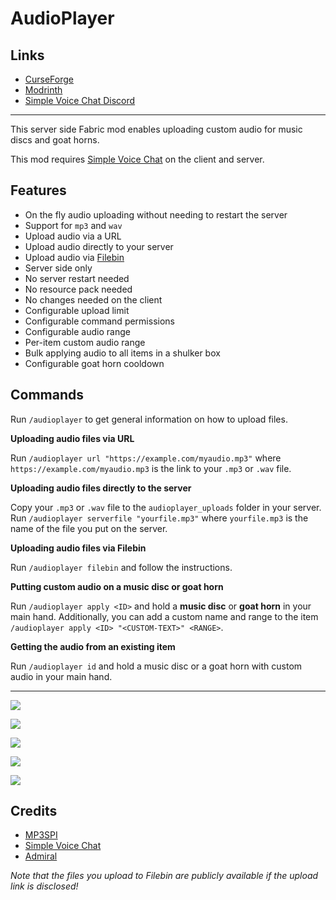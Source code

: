 <!-- modrinth_exclude.start -->

# AudioPlayer

## Links
- [CurseForge](https://www.curseforge.com/minecraft/mc-mods/audioplayer)
- [Modrinth](https://modrinth.com/mod/audioplayer)
- [Simple Voice Chat Discord](https://discord.gg/4dH2zwTmyX)

---

<!-- modrinth_exclude.end -->

This server side Fabric mod enables uploading custom audio for music discs and goat horns.

This mod requires [Simple Voice Chat](https://www.curseforge.com/minecraft/mc-mods/simple-voice-chat) on the client and server.

## Features

- On the fly audio uploading without needing to restart the server
- Support for `mp3` and `wav`
- Upload audio via a URL
- Upload audio directly to your server
- Upload audio via [Filebin](https://github.com/espebra/filebin2/)
- Server side only
- No server restart needed
- No resource pack needed
- No changes needed on the client
- Configurable upload limit
- Configurable command permissions
- Configurable audio range
- Per-item custom audio range
- Bulk applying audio to all items in a shulker box
- Configurable goat horn cooldown

## Commands

Run `/audioplayer` to get general information on how to upload files.

**Uploading audio files via URL**

Run `/audioplayer url "https://example.com/myaudio.mp3"` where `https://example.com/myaudio.mp3` is the link to your `.mp3` or `.wav` file.

**Uploading audio files directly to the server**

Copy your `.mp3` or `.wav` file to the `audioplayer_uploads` folder in your server.
Run `/audioplayer serverfile "yourfile.mp3"` where `yourfile.mp3` is the name of the file you put on the server.

**Uploading audio files via Filebin**

Run `/audioplayer filebin` and follow the instructions.

**Putting custom audio on a music disc or goat horn**

Run `/audioplayer apply <ID>` and hold a **music disc** or **goat horn** in your main hand.
Additionally, you can add a custom name and range to the item `/audioplayer apply <ID> "<CUSTOM-TEXT>" <RANGE>`.

**Getting the audio from an existing item**

Run `/audioplayer id` and hold a music disc or a goat horn with custom audio in your main hand.

---
[![](https://user-images.githubusercontent.com/13237524/179395180-05f2ec3b-2ed3-412d-8639-72c7f13a8068.png)](https://youtu.be/j8GRcYnjUp8)

[![](https://user-images.githubusercontent.com/13237524/179395233-582b70bc-f308-47c7-96ff-541257e86545.png)](https://youtu.be/tixidvB4Zko)

![](https://user-images.githubusercontent.com/13237524/179395296-be3643eb-1c23-4300-ac17-25d11d53d6f3.png)

![](https://user-images.githubusercontent.com/13237524/142997959-9120d038-4ee6-45bb-8815-2179884ef958.png)

![](https://user-images.githubusercontent.com/13237524/143213769-99a6b03a-887a-4b30-8b18-baf394be6b6c.png)

## Credits

- [MP3SPI](https://github.com/umjammer/mp3spi)
- [Simple Voice Chat](https://github.com/henkelmax/simple-voice-chat)
- [Admiral](https://github.com/henkelmax/admiral)

*Note that the files you upload to Filebin are publicly available if the upload link is disclosed!*
